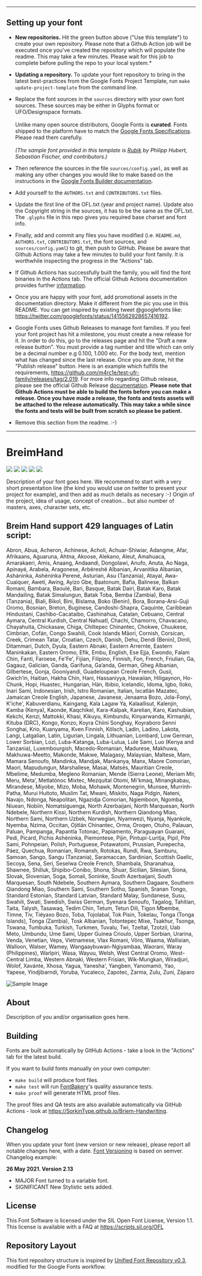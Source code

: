 ----

## Setting up your font

* **New repositories.** Hit the green button above ("Use this template") to create your own repository. Please note that a Github Action job will be executed once you've created the repository which will populate the readme. This may take a few minutes. Please wait for this job to complete before pulling the repo to your local system.*

* **Updating a repository.** To update your font repository to bring in the latest best-practices from the Google Fonts Project Template, run `make update-project-template` from the command line.

* Replace the font sources in the `sources` directory with your own font sources. These sources may be either in Glyphs format or UFO/Designspace formats.\
\
Unlike many open source distributors, Google Fonts is **curated**. Fonts shipped to the platform have to match the [Google Fonts Specifications](https://github.com/googlefonts/gf-docs/tree/main/Spec). Please read them carefully.\
\
*(The sample font provided in this template is [Rubik](https://github.com/googlefonts/rubik/) by Philipp Hubert, Sebastian Fischer, and contributors.)*

* Then reference the sources in the file `sources/config.yaml`, as well as making any other changes you would like to make based on the instructions in the [Google Fonts Builder documentation](https://github.com/googlefonts/gftools/blob/main/Lib/gftools/builder/__init__.py).


* Add yourself to the `AUTHORS.txt` and `CONTRIBUTORS.txt` files.

* Update the first line of the OFL.txt (year and project name). Update also the Copyright string in the sources, it has to be the same as the OFL.txt. The `.glyphs` file in this repo gives you required base charset and font info.

* Finally, add and commit any files you have modified (i.e. `README.md`, `AUTHORS.txt`, `CONTRIBUTORS.txt`, the font sources, and `sources/config.yaml`) to git, then push to GitHub. Please be aware that Github Actions may take a few minutes to build your font family. It is worthwhile inspecting the progress in the "Actions" tab.

* If Github Actions has successfully built the family, you will find the font binaries in the Actions tab. The official Github Actions documentation provides further [information](https://docs.github.com/en/actions/managing-workflow-runs/downloading-workflow-artifacts).

* Once you are happy with your font, add promotional assets in the documentation directory. Make it different from the pic you use in this README. You can get inspired by existing tweet @googlefonts like: https://twitter.com/googlefonts/status/1415562928657416192.

* Google Fonts uses Github Releases to manage font families. If you feel your font project has hit a milestone, you must create a new release for it. In order to do this, go to the releases page and hit the "Draft a new release button". You must provide a tag number and title which can only be a decimal number e.g 0.100, 1.000 etc. For the body text, mention what has changed since the last release. Once you are done, hit the "Publish release" button. Here is an example which fulfills the requirements, https://github.com/m4rc1e/test-ufr-family/releases/tag/2.019. For more info regarding Github release, please see the official Github Release [documentation](https://docs.github.com/en/repositories/releasing-projects-on-github/managing-releases-in-a-repository). **Please note that Github Actions must be able to build the fonts before you can make a release. Once you have made a release, the fonts and tests assets will be attached to the release automatically. This may take a while since the fonts and tests will be built from scratch so please be patient.**

* Remove this section from the readme. :-)
----


# BreimHand

[![][Fontbakery]](https://SorkinType.github.io/Briem-Handwriting/fontbakery/fontbakery-report.html)
[![][Universal]](https://SorkinType.github.io/Briem-Handwriting/fontbakery/fontbakery-report.html)
[![][GF Profile]](https://SorkinType.github.io/Briem-Handwriting/fontbakery/fontbakery-report.html)
[![][Outline Correctness]](https://SorkinType.github.io/Briem-Handwriting/fontbakery/fontbakery-report.html)
[![][Shaping]](https://SorkinType.github.io/Briem-Handwriting/fontbakery/fontbakery-report.html)

[Fontbakery]: https://img.shields.io/endpoint?url=https%3A%2F%2Fraw.githubusercontent.com%2FSorkinType%2FBriem-Handwriting%2Fgh-pages%2Fbadges%2Foverall.json
[GF Profile]: https://img.shields.io/endpoint?url=https%3A%2F%2Fraw.githubusercontent.com%2FSorkinType%2FBriem-Handwriting%2Fgh-pages%2Fbadges%2FGoogleFonts.json
[Outline Correctness]: https://img.shields.io/endpoint?url=https%3A%2F%2Fraw.githubusercontent.com%2FSorkinType%2FBriem-Handwriting%2Fgh-pages%2Fbadges%2FOutlineCorrectnessChecks.json
[Shaping]: https://img.shields.io/endpoint?url=https%3A%2F%2Fraw.githubusercontent.com%2FSorkinType%2FBriem-Handwriting%2Fgh-pages%2Fbadges%2FShapingChecks.json
[Universal]: https://img.shields.io/endpoint?url=https%3A%2F%2Fraw.githubusercontent.com%2FSorkinType%2FBriem-Handwriting%2Fgh-pages%2Fbadges%2FUniversal.json

Description of your font goes here. We recommend to start with a very short presentation line (the kind you would use on twitter to present your project for example), and then add as much details as necesary :-) Origin of the project, idea of usage, concept of creation… but also number of masters, axes, character sets, etc.

Breim Hand support 429 languages of Latin script:
------------------------------
Abron, Abua, Acheron, Achinese, Acholi, Achuar-Shiwiar, Adangme, Afar, Afrikaans, Aguaruna, Ahtna, Akoose, Alekano, Aleut, Amahuaca, Amarakaeri, Amis, Anaang, Andaandi, Dongolawi, Anufo, Anuta, Ao Naga, Apinayé, Arabela, Aragonese, Arbëreshë Albanian, Arvanitika Albanian, Asháninka, Ashéninka Perené, Asturian, Asu (Tanzania), Atayal, Awa-Cuaiquer, Awetí, Awing, Ayizo Gbe, Baatonum, Bafia, Balinese, Balkan Romani, Bambara, Baoulé, Bari, Basque, Batak Dairi, Batak Karo, Batak Mandailing, Batak Simalungun, Batak Toba, Bemba (Zambia), Bena (Tanzania), Biali, Bikol, Bini, Bislama, Boko (Benin), Bora, Borana-Arsi-Guji Oromo, Bosnian, Breton, Buginese, Candoshi-Shapra, Caquinte, Caribbean Hindustani, Cashibo-Cacataibo, Cashinahua, Catalan, Cebuano, Central Aymara, Central Kurdish, Central Nahuatl, Chachi, Chamorro, Chavacano, Chayahuita, Chickasaw, Chiga, Chiltepec Chinantec, Chokwe, Chuukese, Cimbrian, Cofán, Congo Swahili, Cook Islands Māori, Cornish, Corsican, Creek, Crimean Tatar, Croatian, Czech, Danish, Dehu, Dendi (Benin), Dimli, Ditammari, Dutch, Dyula, Eastern Abnaki, Eastern Arrernte, Eastern Maninkakan, Eastern Oromo, Efik, Embu, English, Ese Ejja, Ewondo, Falam Chin, Fanti, Faroese, Fe'Fe', Fijian, Filipino, Finnish, Fon, French, Friulian, Ga, Gagauz, Galician, Ganda, Garifuna, Ga’anda, German, Gheg Albanian, Gilbertese, Gonja, Gooniyandi, Guadeloupean Creole French, Gusii, Gwichʼin, Haitian, Hakha Chin, Hani, Hassaniyya, Hawaiian, Hiligaynon, Ho-Chunk, Hopi, Huastec, Hungarian, Hän, Ibibio, Icelandic, Idoma, Igbo, Iloko, Inari Sami, Indonesian, Irish, Istro Romanian, Italian, Ixcatlán Mazatec, Jamaican Creole English, Japanese, Javanese, Jenaama Bozo, Jola-Fonyi, K'iche', Kabuverdianu, Kaingang, Kala Lagaw Ya, Kalaallisut, Kalenjin, Kamba (Kenya), Kaonde, Kaqchikel, Kara-Kalpak, Karelian, Karo, Kashubian, Kekchí, Kenzi, Mattokki, Khasi, Kikuyu, Kimbundu, Kinyarwanda, Kirmanjki, Kituba (DRC), Kongo, Konzo, Koyra Chiini Songhay, Koyraboro Senni Songhai, Krio, Kuanyama, Kven Finnish, Kölsch, Ladin, Ladino, Lakota, Langi, Latgalian, Latin, Ligurian, Lingala, Lithuanian, Lombard, Low German, Lower Sorbian, Lozi, Luba-Katanga, Luba-Lulua, Lule Sami, Luo (Kenya and Tanzania), Luxembourgish, Macedo-Romanian, Madurese, Makhuwa, Makhuwa-Meetto, Makonde, Makwe, Malagasy, Malaysian, Maltese, Mam, Mamara Senoufo, Mandinka, Mandjak, Mankanya, Manx, Maore Comorian, Maori, Mapudungun, Marshallese, Masai, Matsés, Mauritian Creole, Mbelime, Medumba, Megleno Romanian, Mende (Sierra Leone), Meriam Mir, Meru, Meta’, Metlatónoc Mixtec, Mezquital Otomi, Mi'kmaq, Minangkabau, Mirandese, Miyobe, Mizo, Moba, Mohawk, Montenegrin, Munsee, Murrinh-Patha, Murui Huitoto, Muslim Tat, Mwani, Mískito, Naga Pidgin, Nateni, Navajo, Ndonga, Neapolitan, Ngazidja Comorian, Ngiemboon, Ngomba, Niuean, Nobiin, Nomatsiguenga, North Azerbaijani, North Marquesan, North Ndebele, Northern Kissi, Northern Kurdish, Northern Qiandong Miao, Northern Sami, Northern Uzbek, Norwegian, Nyamwezi, Nyanja, Nyankole, Nyemba, Nzima, Occitan, Ojitlán Chinantec, Orma, Oroqen, Otuho, Palauan, Paluan, Pampanga, Papantla Totonac, Papiamento, Paraguayan Guaraní, Pedi, Picard, Pichis Ashéninka, Piemontese, Pijin, Pintupi-Luritja, Pipil, Pite Sami, Pohnpeian, Polish, Portuguese, Potawatomi, Prussian, Purepecha, Páez, Quechua, Romanian, Romansh, Rotokas, Rundi, Rwa, Samburu, Samoan, Sango, Sangu (Tanzania), Saramaccan, Sardinian, Scottish Gaelic, Secoya, Sena, Seri, Seselwa Creole French, Shambala, Sharanahua, Shawnee, Shilluk, Shipibo-Conibo, Shona, Shuar, Sicilian, Silesian, Siona, Slovak, Slovenian, Soga, Somali, Soninke, South Azerbaijani, South Marquesan, South Ndebele, Southern Aymara, Southern Dagaare, Southern Qiandong Miao, Southern Sami, Southern Sotho, Spanish, Sranan Tongo, Standard Estonian, Standard Latvian, Standard Malay, Sundanese, Susu, Swahili, Swati, Swedish, Swiss German, Syenara Senoufo, Tagalog, Tahitian, Taita, Talysh, Tasawaq, Tedim Chin, Tetum, Tetun Dili, Tigon Mbembe, Timne, Tiv, Tiéyaxo Bozo, Toba, Tojolabal, Tok Pisin, Tokelau, Tonga (Tonga Islands), Tonga (Zambia), Tosk Albanian, Totontepec Mixe, Tsakhur, Tsonga, Tswana, Tumbuka, Turkish, Turkmen, Tuvalu, Twi, Tzeltal, Tzotzil, Uab Meto, Umbundu, Ume Sami, Upper Guinea Crioulo, Upper Sorbian, Urarina, Venda, Venetian, Veps, Vietnamese, Vlax Romani, Võro, Waama, Wallisian, Walloon, Walser, Wamey, Wangaaybuwan-Ngiyambaa, Waorani, Waray (Philippines), Warlpiri, Wasa, Wayuu, Welsh, West Central Oromo, West-Central Limba, Western Abnaki, Western Frisian, Wik-Mungkan, Wiradjuri, Wolof, Xavánte, Xhosa, Yagua, Yanesha', Yangben, Yanomamö, Yao, Yapese, Yindjibarndi, Yoruba, Yucateco, Zapotec, Zarma, Zulu, Zuni, Záparo

![Sample Image](documentation/image1.png)

## About

Description of you and/or organisation goes here.

## Building

Fonts are built automatically by GitHub Actions - take a look in the "Actions" tab for the latest build.

If you want to build fonts manually on your own computer:

* `make build` will produce font files.
* `make test` will run [FontBakery](https://github.com/googlefonts/fontbakery)'s quality assurance tests.
* `make proof` will generate HTML proof files.

The proof files and QA tests are also available automatically via GitHub Actions - look at https://SorkinType.github.io/Briem-Handwriting.

## Changelog

When you update your font (new version or new release), please report all notable changes here, with a date.
[Font Versioning](https://github.com/googlefonts/gf-docs/tree/main/Spec#font-versioning) is based on semver. 
Changelog example:

**26 May 2021. Version 2.13**
- MAJOR Font turned to a variable font.
- SIGNIFICANT New Stylistic sets added.

## License

This Font Software is licensed under the SIL Open Font License, Version 1.1.
This license is available with a FAQ at
https://scripts.sil.org/OFL

## Repository Layout

This font repository structure is inspired by [Unified Font Repository v0.3](https://github.com/unified-font-repository/Unified-Font-Repository), modified for the Google Fonts workflow.
